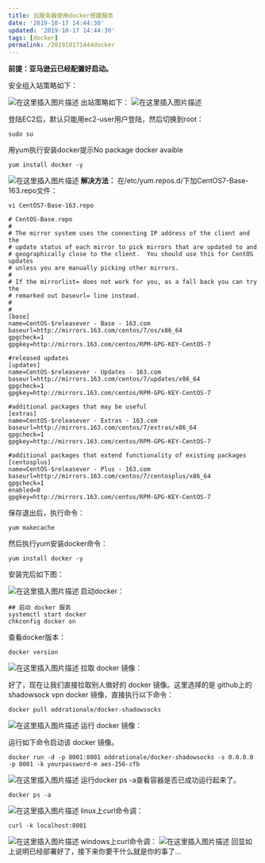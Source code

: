 ```yaml
---
title: 云服务器使用docker搭建服务
date: '2019-10-17 14:44:30'
updated: '2019-10-17 14:44:30'
tags: [docker]
permalink: /201910171444docker
---
```


**前提：亚马逊云已经配置好启动。**


安全组入站策略如下：

![在这里插入图片描述](https://img-blog.csdnimg.cn/20190715082029462.png?x-oss-process=image/watermark,type_ZmFuZ3poZW5naGVpdGk,shadow_10,text_aHR0cHM6Ly9saWFiaW8uYmxvZy5jc2RuLm5ldA==,size_16,color_FFFFFF,t_70)
出站策略如下：
![在这里插入图片描述](https://img-blog.csdnimg.cn/20190715082044270.png)

登陆EC2后，默认只能用ec2-user用户登陆，然后切换到root：
```
sudo su
```
用yum执行安装docker提示No package docker avaible
```
yum install docker -y
```
![在这里插入图片描述](https://img-blog.csdnimg.cn/20190715082141167.png)
**解决方法：**
在/etc/yum.repos.d/下加CentOS7-Base-163.repo文件：
```
vi CentOS7-Base-163.repo
```

```
# CentOS-Base.repo
#
# The mirror system uses the connecting IP address of the client and the
# update status of each mirror to pick mirrors that are updated to and
# geographically close to the client.  You should use this for CentOS updates
# unless you are manually picking other mirrors.
#
# If the mirrorlist= does not work for you, as a fall back you can try the 
# remarked out baseurl= line instead.
#
#
[base]
name=CentOS-$releasever - Base - 163.com
baseurl=http://mirrors.163.com/centos/7/os/x86_64
gpgcheck=1
gpgkey=http://mirrors.163.com/centos/RPM-GPG-KEY-CentOS-7

#released updates
[updates]
name=CentOS-$releasever - Updates - 163.com
baseurl=http://mirrors.163.com/centos/7/updates/x86_64
gpgcheck=1
gpgkey=http://mirrors.163.com/centos/RPM-GPG-KEY-CentOS-7

#additional packages that may be useful
[extras]
name=CentOS-$releasever - Extras - 163.com
baseurl=http://mirrors.163.com/centos/7/extras/x86_64
gpgcheck=1
gpgkey=http://mirrors.163.com/centos/RPM-GPG-KEY-CentOS-7

#additional packages that extend functionality of existing packages
[centosplus]
name=CentOS-$releasever - Plus - 163.com
baseurl=http://mirrors.163.com/centos/7/centosplus/x86_64
gpgcheck=1
enabled=0
gpgkey=http://mirrors.163.com/centos/RPM-GPG-KEY-CentOS-7
```
保存退出后，执行命令：
```
yum makecache
```
然后执行yum安装docker命令：
```
yum install docker -y
```
安装完后如下图：

![在这里插入图片描述](https://img-blog.csdnimg.cn/20190715082234248.png?x-oss-process=image/watermark,type_ZmFuZ3poZW5naGVpdGk,shadow_10,text_aHR0cHM6Ly9saWFiaW8uYmxvZy5jc2RuLm5ldA==,size_16,color_FFFFFF,t_70)
启动docker：
```
## 启动 docker 服务
systemctl start docker
chkconfig docker on
```
查看docker版本：
```
docker version
```
![在这里插入图片描述](https://img-blog.csdnimg.cn/20190715082306840.png?x-oss-process=image/watermark,type_ZmFuZ3poZW5naGVpdGk,shadow_10,text_aHR0cHM6Ly9saWFiaW8uYmxvZy5jc2RuLm5ldA==,size_16,color_FFFFFF,t_70)
拉取 docker 镜像：

好了，现在让我们直接拉取别人做好的 docker 镜像。这里选择的是 github上的 shadowsock vpn docker 镜像，直接执行以下命令：
```
docker pull oddrationale/docker-shadowsocks
```
![在这里插入图片描述](https://img-blog.csdnimg.cn/20190715082329678.png?x-oss-process=image/watermark,type_ZmFuZ3poZW5naGVpdGk,shadow_10,text_aHR0cHM6Ly9saWFiaW8uYmxvZy5jc2RuLm5ldA==,size_16,color_FFFFFF,t_70)
运行 docker 镜像：

运行如下命令启动该 docker 镜像。
```
docker run -d -p 8001:8001 oddrationale/docker-shadowsocks -s 0.0.0.0 -p 8001 -k yourpassword-m aes-256-cfb
```
![在这里插入图片描述](https://img-blog.csdnimg.cn/2019071508240372.png)
运行docker ps -a查看容器是否已成功运行起来了。
```
docker ps -a
```
![在这里插入图片描述](https://img-blog.csdnimg.cn/20190715082427543.png)
linux上curl命令调：
```
curl -k localhost:8001
```
![在这里插入图片描述](https://img-blog.csdnimg.cn/20190715082442965.png)
windows上curl命令调：
![在这里插入图片描述](https://img-blog.csdnimg.cn/20190715082452881.png)
回显如上说明已经部署好了，接下来你要干什么就是你的事了...


